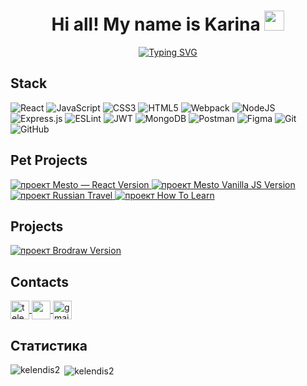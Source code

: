 <h1 align="center"> Hi all! My name is Karina
  <img src="https://github.com/blackcater/blackcater/raw/main/images/Hi.gif" height="32"/>
</h1>
<p align="center">
  <a href="https://git.io/typing-svg">
    <img src="https://readme-typing-svg.herokuapp.com?font=Fira+Code&pause=1000&color=EFF7F2&background=BB2649&center=true&vCenter=true&width=435&lines=I+am+a+frontend-developer" alt="Typing SVG" />
  </a>
</p>

<h2>Stack</h2>

![React](https://img.shields.io/badge/react-%2320232a.svg?style=for-the-badge&logo=react&logoColor=%2361DAFB)
![JavaScript](https://img.shields.io/badge/javascript-%23323330.svg?style=for-the-badge&logo=javascript&logoColor=%23F7DF1E)
![CSS3](https://img.shields.io/badge/css3-%231572B6.svg?style=for-the-badge&logo=css3&logoColor=white)
![HTML5](https://img.shields.io/badge/html5-%23E34F26.svg?style=for-the-badge&logo=html5&logoColor=white)
![Webpack](https://img.shields.io/badge/webpack-%238DD6F9.svg?style=for-the-badge&logo=webpack&logoColor=black)
![NodeJS](https://img.shields.io/badge/node.js-6DA55F?style=for-the-badge&logo=node.js&logoColor=white)
![Express.js](https://img.shields.io/badge/express.js-%23404d59.svg?style=for-the-badge&logo=express&logoColor=%2361DAFB)
![ESLint](https://img.shields.io/badge/ESLint-4B3263?style=for-the-badge&logo=eslint&logoColor=white)
![JWT](https://img.shields.io/badge/JWT-black?style=for-the-badge&logo=JSON%20web%20tokens)
![MongoDB](https://img.shields.io/badge/MongoDB-%234ea94b.svg?style=for-the-badge&logo=mongodb&logoColor=white)
![Postman](https://img.shields.io/badge/Postman-FF6C37?style=for-the-badge&logo=postman&logoColor=white)
![Figma](https://img.shields.io/badge/figma-%23F24E1E.svg?style=for-the-badge&logo=figma&logoColor=white)
![Git](https://img.shields.io/badge/git-%23F05033.svg?style=for-the-badge&logo=git&logoColor=white)
![GitHub](https://img.shields.io/badge/github-%23121011.svg?style=for-the-badge&logo=github&logoColor=white)

<h2 >Pet Projects</h2>
<p align="left">

  <a href="https://github.com/Kelendis2/react-mesto-api-full-gha" target="_blank">
    <img alt="проект Mesto — React Version" src="https://img.shields.io/badge/Mesto--React--Version-90dbf4?style=for-the-badge">
  </a>
  <a href="https://github.com/Kelendis2/mesto" target="_blank">
    <img alt="проект Mesto Vanilla JS Version" src="https://img.shields.io/badge/Mesto--Vanilla--JS--Version-8eecf5?style=for-the-badge">
  </a>
  <a href="https://github.com/Kelendis2/russian-travel" target="_blank">
    <img alt="проект Russian Travel" src="https://img.shields.io/badge/Russian--Travel-98f5e1?style=for-the-badge">
  </a>
  <a href="https://github.com/Kelendis2/how-to-learn" target="_blank">
    <img alt="проект How To Learn" src="https://img.shields.io/badge/How--To--Learn-b9fbc0?style=for-the-badge">
  </a>
</p>
<p>
</p>
<h2 >Projects</h2>
<p align="left">

  <a href="https://brodraw.com" target="_blank">
    <img alt="проект Brodraw Version" src="https://img.shields.io/badge/Brodraw-8A2BE2?style=for-the-badge">
  </a>

</p>

<h2 align="left">Contacts</h2>
<p align="left">
  <a href="https://telegram.im/@kelendis" target="blank">
    <img align="center" src="https://user-images.githubusercontent.com/94970622/214825222-183351b0-5b5c-444c-b459-512181d8fc48.png" alt="telegram" height="30" width="30" />
  </a>
  <a href="https://instagram.com/kelendis" target="blank">
    <img align="center" src="https://user-images.githubusercontent.com/94970622/214824999-0ba97f78-7720-4f12-852d-e2b9d07aa197.png" height="30" width="30" />
  </a>
  <a href="mailto:kelendis2@gmail.com" target="blank">
    <img align="center" src="https://user-images.githubusercontent.com/94970622/214825481-dc54038e-5a13-46fa-9f82-d0cf4a435ed4.png" alt="gmail" height="30" width="30" />
  </a>
</p>
                                                                                                        
<h2 align="left">Статистика</h2>
<p><img align="left" src="https://github-readme-stats-sigma-five.vercel.app/api/top-langs?username=kelendis2&show_icons=true&locale=en&layout=compact" alt="kelendis2" /></p>

<p>&nbsp;<img align="center" src="https://github-readme-stats-sigma-five.vercel.app/api?username=kelendis2&show_icons=true&locale=en" alt="kelendis2" /></p>                                                                                                                                   
